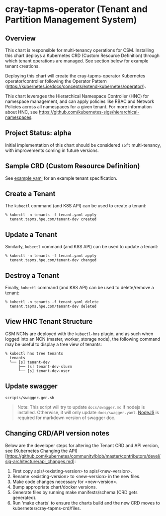 # cray-tapms-operator (Tenant and Partition Management System)

## Overview

This chart is responsible for multi-tenancy operations for CSM.  Installing this chart deploys a Kubernetes CRD (Custom Resource Definition) through which tenant operations are managed.  See section below for example tenant creations.

Deploying this chart will create the cray-tapms-operator Kubernetes operator/controller following the Operator Pattern (https://kubernetes.io/docs/concepts/extend-kubernetes/operator/).

This chart leverages the Hierarchical Namespace Controller (HNC) for namespace management, and can apply policies like RBAC and Network Policies across all namespaces for a given tenant.  For more information about HNC, see https://github.com/kubernetes-sigs/hierarchical-namespaces.

## Project Status: alpha

Initial implementation of this chart should be considered `soft` multi-tenancy, with improvements coming in future versions.

## Sample CRD (Custom Resource Definition)

See [example yaml](./config/samples/tapms.hpe.com_v1alpha1_tenant.yaml) for an example tenant specification.

## Create a Tenant

The `kubectl` command (and K8S API) can be used to create a tenant:

```
% kubectl -n tenants -f tenant.yaml apply
  tenant.tapms.hpe.com/tenant-dev created
```

## Update a Tenant

Similarly, `kubectl` command (and K8S API) can be used to update a tenant:

```
% kubectl -n tenants -f tenant.yaml apply
  tenant.tapms.hpe.com/tenant-dev changed
```

## Destroy a Tenant

Finally, `kubectl` command (and K8S API) can be used to delete/remove a tenant:

```
% kubectl -n tenants -f tenant.yaml delete
  tenant.tapms.hpe.com/tenant-dev deleted
```

## View HNC Tenant Structure

CSM NCNs are deployed with the `kubectl-hns` plugin, and as such when logged into an NCN (master, worker, storage node), the following command may be useful to display a tree view of tenants:

```
% kubectl hns tree tenants
  tenants
  └── [s] tenant-dev
      ├── [s] tenant-dev-slurm
      └── [s] tenant-dev-user
```

## Update swagger

   ```
   scripts/swagger.gen.sh
   ```
   > Note: This script will try to update `docs/swagger.md` if nodejs is installed. Otherwise, it will only update `docs/swagger.yaml`.  [NodeJS](https://nodejs.org/en/download/) is required for markdown version of swagger doc.

## Changing CRD/API version notes

Below are the developer steps for altering the Tenant CRD and API version, see (Kubernetes Changing the API)[https://github.com/kubernetes/community/blob/master/contributors/devel/sig-architecture/api_changes.md]:

1. First copy apis/&lt;existing-version&gt; to apis/&lt;new-version&gt;.
1. Rename &lt;existing-version&gt; to &lt;new-version&gt; in the new files.
1. Make code changes necessary for &lt;new-version&gt;.
1. Bump appropriate chart/docker versions.
1. Generate files by running make manifests/schema (CRD gets generated).
1. Run 'make charts' to ensure the charts build and the new CRD moves to kubernetes/cray-tapms-crd/files.
